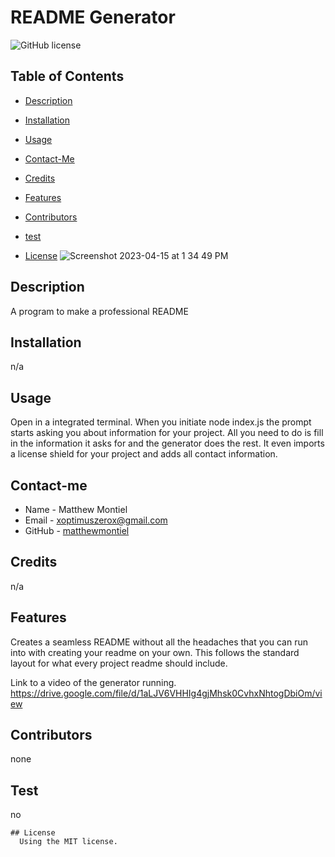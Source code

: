 # README Generator
![GitHub license](https://img.shields.io/badge/license-MIT-yellowgreen.svg)
## Table of Contents
* [Description](#description)
* [Installation](#installation)
* [Usage](#usage)
* [Contact-Me](#contact-me)
* [Credits](#credits)
* [Features](#features)
* [Contributors](#contributors)
* [test](#test)

* [License](#license)
![Screenshot 2023-04-15 at 1 34 49 PM](https://user-images.githubusercontent.com/120674910/232247519-1a0d8671-afec-4834-8d4f-035d64d67225.png)

## Description
A program to make a professional README
## Installation
n/a
## Usage
Open in a integrated terminal. When you initiate node index.js the prompt starts asking you about information for your project. All you need to do is fill in the information it asks for and the generator does the rest. It even imports a license shield for your project and adds all contact information. 
## Contact-me
* Name - Matthew Montiel
* Email - xoptimuszerox@gmail.com
* GitHub - [matthewmontiel](https://github.com/MatthewMontiel/)
## Credits
n/a
## Features
Creates a seamless README without all the headaches that you can run into with creating your readme on your own. This follows the standard layout for what every project readme should include. 

Link to a video of the generator running. 
https://drive.google.com/file/d/1aLJV6VHHIg4gjMhsk0CvhxNhtogDbiOm/view

## Contributors
none
## Test
no

    ## License
      Using the MIT license.
      
